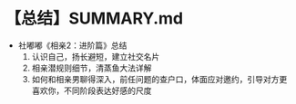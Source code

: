 # 【总结】SUMMARY.md

-   社嘟嘟《相亲2：进阶篇》总结
    1.  认识自己，扬长避短，建立社交名片
    2.  相亲潜规则细节，清蒸鱼大法详解
    3.  如何和相亲男聊得深入，前任问题的查户口，体面应对邀约，引导对方更喜欢你，不同阶段表达好感的尺度